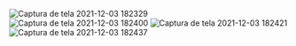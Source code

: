 ![Captura de tela 2021-12-03 182329](https://user-images.githubusercontent.com/72572211/144674748-a66137ae-eff2-41c8-8aef-5c8bc1721789.png)
![Captura de tela 2021-12-03 182400](https://user-images.githubusercontent.com/72572211/144674746-5cad1fa5-9371-44d4-a554-0e2adf950f1c.png)
![Captura de tela 2021-12-03 182421](https://user-images.githubusercontent.com/72572211/144674743-6a94366a-1201-48ba-9a09-1eefeaddd420.png)
![Captura de tela 2021-12-03 182437](https://user-images.githubusercontent.com/72572211/144674740-80273417-8a7c-4d59-b837-c8efdbca6d2e.png)

